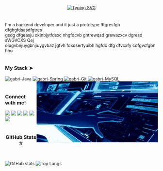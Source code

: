<div align="center">
  <a href="https://git.io/typing-svg"><img src="https://readme-typing-svg.demolab.com?font=Fira+Code&weight=800&size=25&duration=4000&pause=3000&width=522&height=60&lines=%E2%9C%A7+Hi%2C+my+name's+Gabriel+Jeronimo!+%E2%9C%A7;%E2%9C%A7+Welcome+to+my+profile!+(%E2%80%A2%E2%80%BF%E2%80%A2)+%E2%9C%A7" alt="Typing SVG" /></a>
</div>

#
<div>
  <p>
  
I'm a backend developer and it just a prototype 9tgresfgh dfghgfdsasdfgtres<br>
gsdg dfgeasju okjnbjytfdsxc nhgfdcvb ghtrewqsd grewazxcv dgresd sWGVCXS Qej<br>
oiugvbnjuygbnjiuygvbaz jgfvh fdxdsertyuibh hgfdc dfg dfvcxfy cdfgvcfgbn hho
  
</p>
</div>

#

<div style="display: inline_block">
  
  <h3>My Stack ➤</h3>
  
  <img aling="center" alt="gabri-Java" height="30" width="40" src="https://cdn.jsdelivr.net/gh/devicons/devicon@latest/icons/java/java-original.svg">
  <img aling="center" alt="gabri-Spring" height="30" width="40" src="https://cdn.jsdelivr.net/gh/devicons/devicon@latest/icons/spring/spring-original.svg">
  <img aling="center" alt="gabri-Git" height="30" width="40" src="https://cdn.jsdelivr.net/gh/devicons/devicon@latest/icons/git/git-original.svg">
  <img aling="center" alt="gabri-MySQL" height="30" width="40" src="https://cdn.jsdelivr.net/gh/devicons/devicon@latest/icons/mysql/mysql-original.svg">

  <!-- Things I don't need, yet
  <img align="center" alt="gabri-Js" height="30" width="40" src="https://raw.githubusercontent.com/devicons/devicon/master/icons/javascript/javascript-plain.svg">
  <img align="center" alt="gabri-Ts" height="30" width="40" src="https://raw.githubusercontent.com/devicons/devicon/master/icons/typescript/typescript-plain.svg">
  <img align="center" alt="gabri-React" height="30" width="40" src="https://raw.githubusercontent.com/devicons/devicon/master/icons/react/react-original.svg">
  <img align="center" alt="gabri-HTML" height="30" width="40" src="https://raw.githubusercontent.com/devicons/devicon/master/icons/html5/html5-original.svg">
  <img align="center" alt="gabri-CSS" height="30" width="40" src="https://raw.githubusercontent.com/devicons/devicon/master/icons/css3/css3-original.svg">
  <img align="center" alt="gabri-Python" height="30" width="40" src="https://raw.githubusercontent.com/devicons/devicon/master/icons/python/python-original.svg">
  <img align="center" alt="gabri-Csharp" height="30" width="40" src="https://raw.githubusercontent.com/devicons/devicon/master/icons/csharp/csharp-original.svg">-->
  <img align="right" alt="The-Idea" height="200" width="400" src="imagens/WNnv.gif" width="150px" alt="Coding">
  
</div><br>

<h3>Connect with me!</h3>

<div> 
  <a href="https://www.youtube.com/channel/null" target="_blank"><img src="https://img.shields.io/badge/YouTube-FF0000?style=for-the-badge&logo=youtube&logoColor=white" target="_blank"></a>
  <a href="https://instagram.com/devgabrieljeronimo" target="_blank"><img src="https://img.shields.io/badge/-Instagram-%23E4405F?style=for-the-badge&logo=instagram&logoColor=white" target="_blank"></a>
 	<a href="https://www.twitch.tv/devgabrieljeronimo" target="_blank"><img src="https://img.shields.io/badge/Twitch-9146FF?style=for-the-badge&logo=twitch&logoColor=white" target="_blank"></a>
 <a href="https://discord.gg/null" target="_blank"><img src="https://img.shields.io/badge/Discord-7289DA?style=for-the-badge&logo=discord&logoColor=white" target="_blank"></a> 
  <a href = "gabrieljeronimo2b.007@gmail.com"><img src="https://img.shields.io/badge/-Gmail-%23333?style=for-the-badge&logo=gmail&logoColor=white" target="_blank"></a>
  <a href="https://www.linkedin.com/in/gabriel-jer%C3%B4nimo-426905371" target="_blank"><img src="https://img.shields.io/badge/-LinkedIn-%230077B5?style=for-the-badge&logo=linkedin&logoColor=white" target="_blank"></a> 
  
</div>

#

<h3 align="center">GitHub Stats ☆</h3><br>

![GitHub stats](https://github-readme-stats.vercel.app/api?username=devgabrieljeronimo&show_icons=true&theme=holi&include_all_commits=true&count_private=true)
![Top Langs](https://github-readme-stats.vercel.app/api/top-langs/?username=devgabrieljeronimo&layout=compact&langs_count=16&show_icons=true&theme=holi)







  <!--<img align="right" alt="The-Idea" src="imagens/The_Idea.gif" width="150px" alt="The Idea">-->


<!--
**devgabrieljeronimo/devgabrieljeronimo** is a ✨ _special_ ✨ repository because its `README.md` (this file) appears on your GitHub profile.

Here are some ideas to get you started:

- 🔭 I’m currently working on ...
- 🌱 I’m currently learning ...
- 👯 I’m looking to collaborate on ...
- 🤔 I’m looking for help with ...
- 💬 Ask me about ...
- 📫 How to reach me: ...
- 😄 Pronouns: ...
- ⚡ Fun fact: ...
-->
